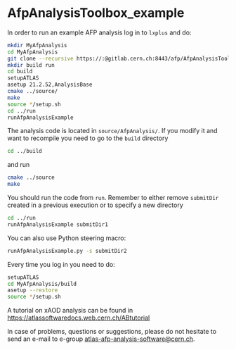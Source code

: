 # AfpAnalysisToolbox_example

In order to run an example AFP analysis log in to `lxplus` and do:
```bash
mkdir MyAfpAnalysis
cd MyAfpAnalysis
git clone --recursive https://:@gitlab.cern.ch:8443/afp/AfpAnalysisToolbox_example.git source
mkdir build run
cd build
setupATLAS
asetup 21.2.52,AnalysisBase
cmake ../source/
make
source */setup.sh
cd ../run
runAfpAnalysisExample
```

The analysis code is located in `source/AfpAnalysis/`. If you modify it and want to recompile you need to go to the `build` directory
```bash
cd ../build
```
and run
```bash
cmake ../source
make
```

You should run the code from `run`. Remember to either remove `submitDir` created in a previous execution or to specify a new directory
```bash
cd ../run
runAfpAnalysisExample submitDir1
```
You can also use Python steering macro:
```bash
runAfpAnalysisExample.py -s submitDir2
```


Every time you log in you need to do:
```bash
setupATLAS
cd MyAfpAnalysis/build
asetup --restore
source */setup.sh
```
A tutorial on xAOD analysis can be found in https://atlassoftwaredocs.web.cern.ch/ABtutorial

In case of problems, questions or suggestions, please do not hesitate to send an e-mail to e-group [atlas-afp-analysis-software@cern.ch](mailto:atlas-afp-analysis-software@cern.ch).
